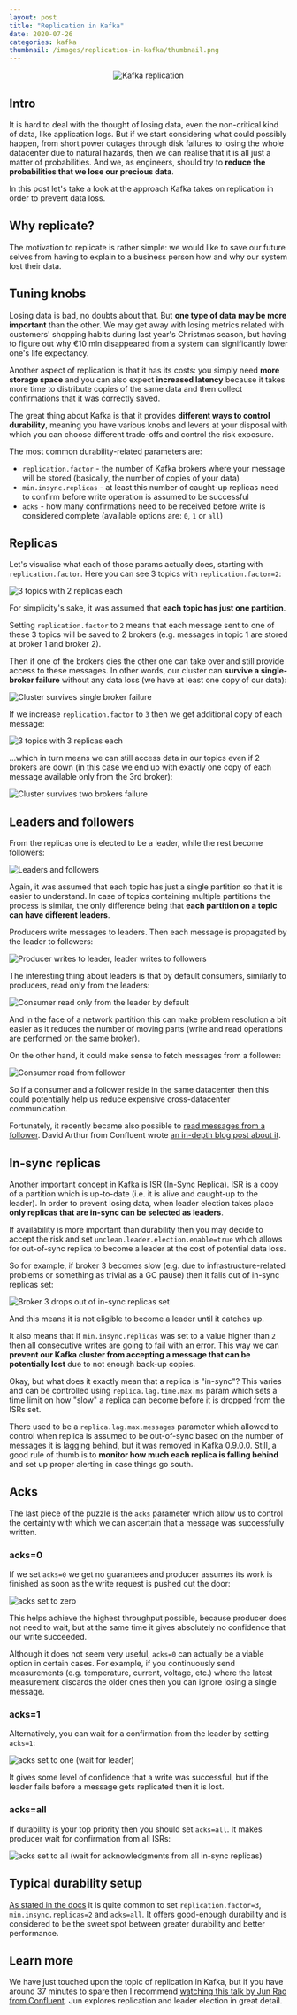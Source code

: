 ```yaml
---
layout: post
title: "Replication in Kafka"
date: 2020-07-26
categories: kafka
thumbnail: /images/replication-in-kafka/thumbnail.png
---
```


<div style="text-align: center;">
  <img src="/images/replication-in-kafka/kafka-replication.png"
  title="Kafka replication" class="rounded" />
</div>

Intro
-----

It is hard to deal with the thought of losing data, even the non-critical
kind of data, like application logs. But if we start considering what could
possibly happen, from short power outages through disk failures
to losing the whole datacenter due to natural hazards, then we can realise
that it is all just a matter of probabilities. And we, as engineers,
should try to __reduce the probabilities that we lose our precious data__.

In this post let's take a look at the approach Kafka takes on replication
in order to prevent data loss.


Why replicate?
--------------

The motivation to replicate is rather simple: we would like to save our future
selves from having to explain to a business person how and why our system
lost their data.


Tuning knobs
------------

Losing data is bad, no doubts about that. But __one type of data may be
more important__ than the other. We may get away with losing metrics related
with customers' shopping habits during last year's Christmas season,
but having to figure out why €10 mln disappeared from a system can
significantly lower one's life expectancy.

Another aspect of replication is that it has its costs: you simply need __more
storage space__ and you can also expect __increased latency__ because it takes
more time to distribute copies of the same data and then collect confirmations
that it was correctly saved.

The great thing about Kafka is that it provides __different ways to control
durability__, meaning you have various knobs and levers at your disposal with
which you can choose different trade-offs and control the risk exposure.

The most common durability-related parameters are:

* ```replication.factor``` - the number of Kafka brokers
where your message will be stored (basically, the number of copies
of your data)
* ```min.insync.replicas``` - at least this number of caught-up
replicas need to confirm before write operation is assumed to be successful
* ```acks``` - how many confirmations need to be received before write is
considered complete (available options are: ```0```, ```1``` or ```all```)


Replicas
--------

Let's visualise what each of those params actually does, starting with
```replication.factor```. Here you can see 3 topics with ```replication.factor=2```:

<img src="/images/replication-in-kafka/kafka-replication-factor-2.png"
title="3 topics with 2 replicas each" style="clear: both;" />

<div class="my-info">For simplicity's sake, it was assumed that
<strong>each topic has just one partition</strong>.</div>

Setting ```replication.factor``` to ```2``` means that each message sent to one
of these 3 topics will be saved to 2 brokers (e.g. messages in topic 1 are stored
at broker 1 and broker 2).

Then if one of the brokers dies the other one can take over and still
provide access to these messages.
In other words, our cluster can __survive a single-broker failure__ without any
data loss (we have at least one copy of our data):

<img src="/images/replication-in-kafka/kafka-survives-single-broker-failure.png"
title="Cluster survives single broker failure" style="clear: both;" />

If we increase ```replication.factor``` to ```3``` then we get additional copy
of each message:

<img src="/images/replication-in-kafka/kafka-replication-factor-3.png"
title="3 topics with 3 replicas each" style="clear: both;" />

...which in turn means we can still access data in our topics
even if 2 brokers are down (in this case we end up with exactly one copy
of each message available only from the 3rd broker):

<img src="/images/replication-in-kafka/kafka-survives-2-brokers-failure.png"
title="Cluster survives two brokers failure" style="clear: both;" />


Leaders and followers
---------------------

From the replicas one is elected to be a leader, while the rest
become followers:

<img src="/images/replication-in-kafka/leaders-followers.png"
title="Leaders and followers" style="clear: both;" />

<div class="my-info">Again, it was assumed that each topic has just a single
partition so that it is easier to understand. In case of topics containing
multiple partitions the process is similar, the only difference being
that <strong>each partition on a topic can have different leaders</strong>.</div>

Producers write messages to leaders. Then each message is propagated
by the leader to followers:

<img src="/images/replication-in-kafka/producer-leader-followers.png"
title="Producer writes to leader, leader writes to followers" style="clear: both;" />

The interesting thing about leaders is that by default consumers,
similarly to producers, read only from the leaders:

<img src="/images/replication-in-kafka/consumers-read-from-leader.png"
title="Consumer read only from the leader by default" style="clear: both;" />

And in the face of a network partition this can make problem resolution
a bit easier as it reduces the number of moving parts (write and read operations
are performed on the same broker).

On the other hand, it could make sense to fetch messages from a follower:

<img src="/images/replication-in-kafka/consumers-read-from-follower.png"
title="Consumer read from follower" style="clear: both;" />

So if a consumer and a follower reside in the same datacenter then this could
potentially help us reduce expensive cross-datacenter communication.

Fortunately, it recently became also possible to
[read messages from a follower](https://cwiki.apache.org/confluence/display/KAFKA/KIP-392%3A+Allow+consumers+to+fetch+from+closest+replica). David Arthur from
Confluent wrote
[an in-depth blog post about it](https://www.confluent.io/blog/multi-region-data-replication/).


In-sync replicas
----------------

Another important concept in Kafka is ISR (In-Sync Replica). ISR is a copy
of a partition which is up-to-date (i.e. it is alive and caught-up
to the leader). In order to prevent losing data, when leader election
takes place __only replicas that are in-sync can be selected as leaders__.

<div class="my-info">If availability is more important than durability
then you may decide to accept the risk and set
<code>unclean.leader.election.enable=true</code> which allows for out-of-sync
replica to become a leader at the cost of potential data loss.</div>

So for example, if broker 3 becomes slow (e.g. due to infrastructure-related
problems or something as trivial as a GC pause) then it falls out of
in-sync replicas set:

<img src="/images/replication-in-kafka/broker3-out-of-sync.png"
title="Broker 3 drops out of in-sync replicas set" style="clear: both;" />

And this means it is not eligible to become a leader until it catches up.

It also means that if ```min.insync.replicas``` was set to a value
higher than ```2``` then all consecutive writes are going to fail with
an error. This way we can __prevent our Kafka cluster from accepting a message
that can be potentially lost__ due to not enough back-up copies.

Okay, but what does it exactly mean that a replica is "in-sync"? This varies
and can be controlled using ```replica.lag.time.max.ms``` param
which sets a time limit on how "slow" a replica can become before it is
dropped from the ISRs set.

<div class="my-info">There used to be a <code>replica.lag.max.messages</code>
parameter which allowed to control when replica is assumed to be
out-of-sync based on the number of messages it is lagging behind,
but it was removed in Kafka 0.9.0.0.
Still, a good rule of thumb is to <strong>monitor how much each replica is falling
behind</strong> and set up proper alerting in case things go south.</div>


Acks
----

The last piece of the puzzle is the ```acks``` parameter which allow us to
control the certainty with which we can ascertain that a message was successfully
written.

### acks=0

If we set ```acks=0``` we get no guarantees and producer assumes its work
is finished as soon as the write request is pushed out the door:

<img src="/images/replication-in-kafka/acks-0.png"
title="acks set to zero" style="clear: both;" />

This helps achieve the highest throughput possible, because producer does
not need to wait,
but at the same time it gives absolutely no confidence that our write succeeded.

Although it does not seem very useful,
```acks=0``` can actually be a viable option in certain cases.
For example, if you continuously send measurements
(e.g. temperature, current, voltage, etc.)
where the latest measurement discards the older ones
then you can ignore losing a single message.

### acks=1

Alternatively, you can wait for a confirmation from the leader
by setting ```acks=1```:

<img src="/images/replication-in-kafka/acks-1.png"
title="acks set to one (wait for leader)" style="clear: both;" />

It gives some level of confidence that a write was successful, but if the leader
fails before a message gets replicated then it is lost.

### acks=all

If durability is your top priority then you should set ```acks=all```. It makes
producer wait for confirmation from all ISRs:

<img src="/images/replication-in-kafka/acks-all.png"
title="acks set to all (wait for acknowledgments from all in-sync replicas)"
style="clear: both;" />


Typical durability setup
------------------------

[As stated in the docs](https://kafka.apache.org/documentation/#min.insync.replicas)
it is quite common to set ```replication.factor=3```, ```min.insync.replicas=2``` and ```acks=all```. It offers good-enough durability
and is considered to be the sweet spot between greater durability and
better performance.


Learn more
----------

We have just touched upon the topic of replication in Kafka, but if
you have around 37 minutes to spare then I recommend
[watching this talk by Jun Rao from Confluent](https://www.youtube.com/watch?v=li2aowPnezA). Jun explores replication and leader election in great detail.
